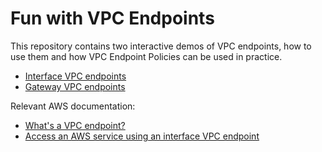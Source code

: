 # Fun with VPC Endpoints

This repository contains two interactive demos of VPC endpoints, how to use them and how VPC Endpoint Policies can be used in practice.

- [Interface VPC endpoints](./interface-vpc-endpoint)
- [Gateway VPC endpoints](./gateway-vpc-endpoint)

Relevant AWS documentation:

- [What's a VPC endpoint?](https://docs.aws.amazon.com/whitepapers/latest/aws-privatelink/what-are-vpc-endpoints.html)
- [Access an AWS service using an interface VPC endpoint](https://docs.aws.amazon.com/vpc/latest/privatelink/create-interface-endpoint.html)
